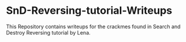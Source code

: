 # SnD-Reversing-tutorial-Writeups
This Repository contains writeups for the crackmes found in Search and Destroy Reversing tutorial by Lena.
